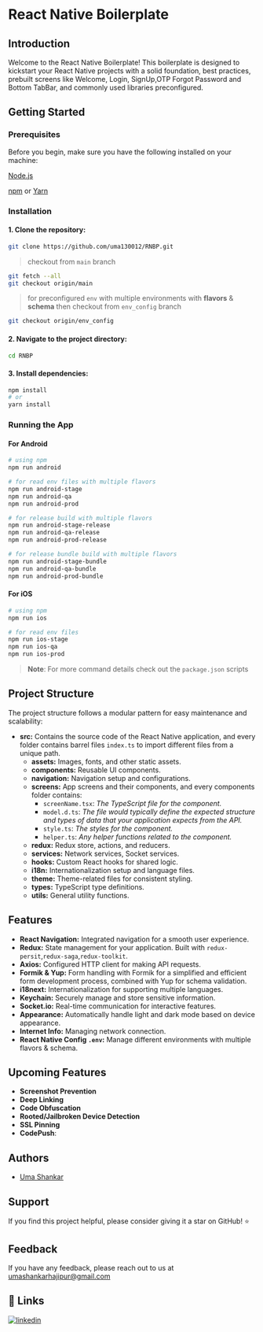 # React Native Boilerplate

## Introduction

Welcome to the React Native Boilerplate! This boilerplate is designed to kickstart your React Native projects with a solid foundation, best practices, prebuilt screens like Welcome, Login, SignUp,OTP Forgot Password and Bottom TabBar, and commonly used libraries preconfigured.

## Getting Started

### Prerequisites

Before you begin, make sure you have the following installed on your machine:

[Node.js](https://nodejs.org/en)

[npm](https://www.npmjs.com/) or [Yarn](https://yarnpkg.com/)

### Installation

#### 1. Clone the repository:

```bash
git clone https://github.com/uma130012/RNBP.git
```

> checkout from `main` branch

```bash
git fetch --all
git checkout origin/main
```

> for preconfigured `env` with multiple environments with **flavors** & **schema** then checkout from `env_config` branch

```bash
git checkout origin/env_config
```

#### 2. Navigate to the project directory:

```bash
cd RNBP
```

#### 3. Install dependencies:

```bash
npm install
# or
yarn install
```

### Running the App

#### For Android

```bash
# using npm
npm run android

# for read env files with multiple flavors
npm run android-stage
npm run android-qa
npm run android-prod

# for release build with multiple flavors
npm run android-stage-release
npm run android-qa-release
npm run android-prod-release

# for release bundle build with multiple flavors
npm run android-stage-bundle
npm run android-qa-bundle
npm run android-prod-bundle

```

#### For iOS

```bash
# using npm
npm run ios

# for read env files
npm run ios-stage
npm run ios-qa
npm run ios-prod

```

> **Note**: For more command details check out the `package.json` scripts

## Project Structure

The project structure follows a modular pattern for easy maintenance and scalability:

- **src:** Contains the source code of the React Native application, and every folder contains barrel files `index.ts` to import different files from a unique path.
  - **assets:** Images, fonts, and other static assets.
  - **components:** Reusable UI components.
  - **navigation:** Navigation setup and configurations.
  - **screens:** App screens and their components, and every components folder contains:
    - `screenName.tsx`: _The TypeScript file for the component._
    - `model.d.ts`: _The file would typically define the expected structure and types of data that your application expects from the API._
    - `style.ts`: _The styles for the component._
    - `helper.ts`: _Any helper functions related to the component._
  - **redux:** Redux store, actions, and reducers.
  - **services:** Network services, Socket services.
  - **hooks:** Custom React hooks for shared logic.
  - **i18n:** Internationalization setup and language files.
  - **theme:** Theme-related files for consistent styling.
  - **types:** TypeScript type definitions.
  - **utils:** General utility functions.

## Features

- **React Navigation:** Integrated navigation for a smooth user experience.
- **Redux:** State management for your application. Built with `redux-persit`,`redux-saga`,`redux-toolkit`.
- **Axios:** Configured HTTP client for making API requests.
- **Formik & Yup:** Form handling with Formik for a simplified and efficient form development process, combined with Yup for schema validation.
- **i18next:** Internationalization for supporting multiple languages.
- **Keychain:** Securely manage and store sensitive information.
- **Socket.io:** Real-time communication for interactive features.
- **Appearance:** Automatically handle light and dark mode based on device appearance.
- **Internet Info:** Managing network connection.
- **React Native Config `.env`:** Manage different environments with multiple flavors & schema.

## Upcoming Features

- **Screenshot Prevention**
- **Deep Linking**
- **Code Obfuscation**
- **Rooted/Jailbroken Device Detection**
- **SSL Pinning**
- **CodePush**:

## Authors

- [Uma Shankar](https://github.com/uma130012/RNBP)

## Support

If you find this project helpful, please consider giving it a star on GitHub! ⭐

## Feedback

If you have any feedback, please reach out to us at umashankarhajipur@gmail.com

## 🔗 Links

[![linkedin](https://img.shields.io/badge/linkedin-0A66C2?style=for-the-badge&logo=linkedin&logoColor=white)](https://www.linkedin.com/in/uma-s-b8b256155)
